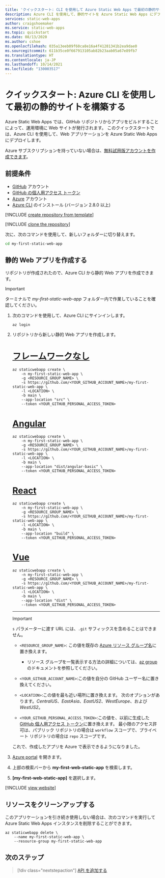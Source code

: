 ```yaml
---
title: 'クイックスタート: CLI を使用して Azure Static Web Apps で最初の静的サイトを構築する'
description: Azure CLI を使用して、静的サイトを Azure Static Web Apps にデプロイする方法について説明します。
services: static-web-apps
author: craigshoemaker
ms.service: static-web-apps
ms.topic: quickstart
ms.date: 08/13/2020
ms.author: cshoe
ms.openlocfilehash: 035a13eeb09f60ca8e16a4f41281341b2ea9dae0
ms.sourcegitcommit: 611b35ce0f667913105ab82b23aab05a67e89fb7
ms.translationtype: HT
ms.contentlocale: ja-JP
ms.lasthandoff: 10/14/2021
ms.locfileid: "130003517"
---
```

# <a name="quickstart-building-your-first-static-site-using-the-azure-cli"></a>クイックスタート: Azure CLI を使用して最初の静的サイトを構築する

Azure Static Web Apps では、GitHub リポジトリからアプリをビルドすることによって、運用環境に Web サイトが発行されます。 このクイックスタートでは、Azure CLI を使用して、Web アプリケーションを Azure Static Web Apps にデプロイします。

Azure サブスクリプションを持っていない場合は、[無料試用版アカウントを作成できます](https://azure.microsoft.com/free)。

## <a name="prerequisites"></a>前提条件

- [GitHub](https://github.com) アカウント
- [GitHub の個人用アクセス トークン](https://docs.github.com/github/authenticating-to-github/creating-a-personal-access-token)
- [Azure](https://portal.azure.com) アカウント
- [Azure CLI](/cli/azure/install-azure-cli) のインストール (バージョン 2.8.0 以上)

[!INCLUDE [create repository from template](../../includes/static-web-apps-get-started-create-repo.md)]

[!INCLUDE [clone the repository](../../includes/static-web-apps-get-started-clone-repo.md)]

次に、次のコマンドを使用して、新しいフォルダーに切り替えます。

```bash
cd my-first-static-web-app
```

## <a name="create-a-static-web-app"></a>静的 Web アプリを作成する

リポジトリが作成されたので、Azure CLI から静的 Web アプリを作成できます。

> [!IMPORTANT]
> ターミナルで _my-first-static-web-app_ フォルダー内で作業していることを確認してください。

1. 次のコマンドを使用して、Azure CLI にサインインします。

    ```azurecli
    az login
    ```

1. リポジトリから新しい静的 Web アプリを作成します。

    # <a name="no-framework"></a>[フレームワークなし](#tab/vanilla-javascript)

    ```azurecli
    az staticwebapp create \
        -n my-first-static-web-app \
        -g <RESOURCE_GROUP_NAME> \
        -s https://github.com/<YOUR_GITHUB_ACCOUNT_NAME>/my-first-static-web-app \
        -l <LOCATION> \
        -b main \
        --app-location "src" \
        --token <YOUR_GITHUB_PERSONAL_ACCESS_TOKEN>
    ```

    # <a name="angular"></a>[Angular](#tab/angular)

    ```azurecli
    az staticwebapp create \
        -n my-first-static-web-app \
        -g <RESOURCE_GROUP_NAME> \
        -s https://github.com/<YOUR_GITHUB_ACCOUNT_NAME>/my-first-static-web-app \
        -l <LOCATION> \
        -b main \
        --app-location "dist/angular-basic" \
        --token <YOUR_GITHUB_PERSONAL_ACCESS_TOKEN>
    ```

    # <a name="react"></a>[React](#tab/react)

    ```azurecli
    az staticwebapp create \
        -n my-first-static-web-app \
        -g <RESOURCE_GROUP_NAME> \
        -s https://github.com/<YOUR_GITHUB_ACCOUNT_NAME>/my-first-static-web-app \
        -l <LOCATION> \
        -b main \
        --app-location "build" \
        --token <YOUR_GITHUB_PERSONAL_ACCESS_TOKEN>
    ```

    # <a name="vue"></a>[Vue](#tab/vue)

    ```azurecli
    az staticwebapp create \
        -n my-first-static-web-app \
        -g <RESOURCE_GROUP_NAME> \
        -s https://github.com/<YOUR_GITHUB_ACCOUNT_NAME>/my-first-static-web-app \
        -l <LOCATION> \
        -b main \
        --app-location "dist" \
        --token <YOUR_GITHUB_PERSONAL_ACCESS_TOKEN>
    ```

    ---
    
    > [!IMPORTANT]
    > `s` パラメーターに渡す URL には、`.git` サフィックスを含めることはできません。

    - `<RESOURCE_GROUP_NAME>`: この値を既存の [Azure リソース グループ名](../azure-resource-manager/management/manage-resources-cli.md)に置き換えます。

      - リソース グループを一覧表示する方法の詳細については、[az group](/cli/azure/group#az_group_list) のドキュメントを参照してください。

    - `<YOUR_GITHUB_ACCOUNT_NAME>`:この値を自分の GitHub ユーザー名に置き換えてください。

    - `<LOCATION>`:この値を最も近い場所に置き換えます。 次のオプションがあります。_CentralUS_、_EastAsia_、_EastUS2_、_WestEurope_、および _WestUS2_。

    - `<YOUR_GITHUB_PERSONAL_ACCESS_TOKEN>`:この値を、以前に生成した [GitHub 個人用アクセス トークン](https://docs.github.com/github/authenticating-to-github/creating-a-personal-access-token)に置き換えます。 最小限のアクセス許可は、パブリック リポジトリの場合は `workflow` スコープで、プライベート リポジトリの場合は `repo` スコープです。

    これで、作成したアプリを Azure で表示できるようになりました。

1. [Azure portal](https://portal.azure.com) を開きます。

1. 上部の検索バーから **my-first-web-static-app** を検索します。

1. **[my-first-web-static-app]** を選択します。

[!INCLUDE [view website](../../includes/static-web-apps-get-started-view-website.md)]

## <a name="clean-up-resources"></a>リソースをクリーンアップする

このアプリケーションを引き続き使用しない場合は、次のコマンドを実行して Azure Static Web Apps インスタンスを削除することができます。

```azurecli
az staticwebapp delete \
    --name my-first-static-web-app \
    --resource-group my-first-static-web-app
```

## <a name="next-steps"></a>次のステップ

> [!div class="nextstepaction"]
> [API を追加する](add-api.md)
